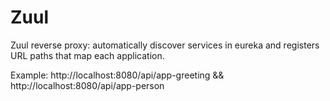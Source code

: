# Zuul
Zuul reverse proxy: automatically discover services in eureka and registers URL paths that map each application.

Example: http://localhost:8080/api/app-greeting && http://localhost:8080/api/app-person 

